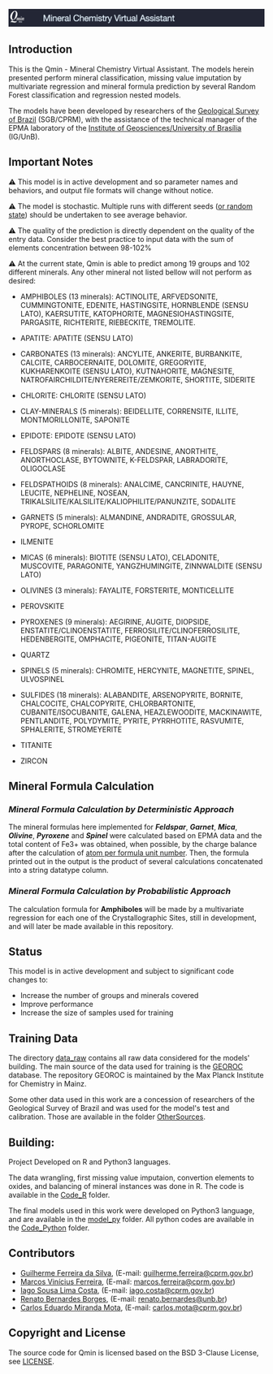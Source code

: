 ![jpeg](figures/QMIN_Logo_new.jpg)

## Introduction

This is the Qmin - Mineral Chemistry Virtual Assistant. The models herein
presented perform mineral classification, missing value imputation by multivariate
regression and mineral formula prediction by several Random Forest classification 
and regression nested models.

The models have been developed by researchers of the [Geological Survey of Brazil](https://www.cprm.gov.br/en/) (SGB/CPRM), with the assistance of
the technical manager of the EPMA laboratory of the [Institute of Geosciences/University of Brasília](http://www.igd.unb.br/) (IG/UnB).

## Important Notes

:warning: This model is in active development and so parameter names and
behaviors, and output file formats will change without notice.

:warning: The model is stochastic. Multiple runs with different seeds ([or random state](https://stackoverflow.com/questions/42191717/python-random-state-in-splitting-dataset))
should be undertaken to see average behavior.

:warning: The quality of the prediction is directly 
dependent on the quality of the entry data. Consider the best practice to input
data with the sum of elements concentration between 98-102%

:warning: At the current state, Qmin is able to predict among 19 groups and 102 different minerals.
Any other mineral not listed bellow will not perform as desired:

* AMPHIBOLES (13 minerals): ACTINOLITE, ARFVEDSONITE, CUMMINGTONITE, EDENITE,
HASTINGSITE, HORNBLENDE (SENSU LATO), KAERSUTITE, KATOPHORITE, MAGNESIOHASTINGSITE,
PARGASITE, RICHTERITE, RIEBECKITE, TREMOLITE.

* APATITE: APATITE (SENSU LATO)

* CARBONATES (13 minerals): ANCYLITE, ANKERITE, BURBANKITE, CALCITE, CARBOCERNAITE,
DOLOMITE, GREGORYITE, KUKHARENKOITE (SENSU LATO), KUTNAHORITE, MAGNESITE,
NATROFAIRCHILDITE/NYEREREITE/ZEMKORITE, SHORTITE, SIDERITE

* CHLORITE: CHLORITE (SENSU LATO)

* CLAY-MINERALS (5 minerals): BEIDELLITE, CORRENSITE, ILLITE, MONTMORILLONITE, SAPONITE

* EPIDOTE: EPIDOTE (SENSU LATO)

* FELDSPARS (8 minerals): ALBITE, ANDESINE, ANORTHITE, ANORTHOCLASE, BYTOWNITE, K-FELDSPAR,
LABRADORITE, OLIGOCLASE

* FELDSPATHOIDS (8 minerals): ANALCIME, CANCRINITE, HAUYNE, LEUCITE, NEPHELINE, NOSEAN, 
TRIKALSILITE/KALSILITE/KALIOPHILITE/PANUNZITE, SODALITE


* GARNETS (5 minerals): ALMANDINE, ANDRADITE, GROSSULAR, PYROPE, SCHORLOMITE

* ILMENITE

* MICAS (6 minerals): BIOTITE (SENSU LATO), CELADONITE, MUSCOVITE, PARAGONITE, YANGZHUMINGITE,
ZINNWALDITE (SENSU LATO)


* OLIVINES (3 minerals): FAYALITE, FORSTERITE, MONTICELLITE

* PEROVSKITE

* PYROXENES (9 minerals): AEGIRINE, AUGITE, DIOPSIDE, ENSTATITE/CLINOENSTATITE,
FERROSILITE/CLINOFERROSILITE, HEDENBERGITE, OMPHACITE, PIGEONITE, TITAN-AUGITE

* QUARTZ

* SPINELS (5 minerals): CHROMITE, HERCYNITE, MAGNETITE, SPINEL, ULVOSPINEL


* SULFIDES (18 minerals): ALABANDITE, ARSENOPYRITE, BORNITE, CHALCOCITE, CHALCOPYRITE,
CHLORBARTONITE, CUBANITE/ISOCUBANITE, GALENA, HEAZLEWOODITE, MACKINAWITE,
PENTLANDITE, POLYDYMITE, PYRITE, PYRRHOTITE, RASVUMITE, SPHALERITE, STROMEYERITE


* TITANITE

* ZIRCON

<p>

## Mineral Formula Calculation

### _Mineral Formula Calculation by Deterministic Approach_
The mineral formulas here implemented for _**Feldspar**_, _**Garnet**_, _**Mica**_, _**Olivine**_, _**Pyroxene**_ and _**Spinel**_ were calculated based on EPMA data and the total content of Fe3+ was obtained, when possible, by the charge balance after the calculation of [atom per formula unit number](https://www.researchgate.net/post/How_can_I_convert_wt_of_oxide_to_apfu_atom_per_formula_unit_like_table_1_in_attached_file_without_content_of_Li2O_and_H2O).
Then, the formula printed out in the output is the product of several calculations concatenated into a string datatype column.

### _Mineral Formula Calculation by Probabilistic Approach_
The calculation formula for **Amphiboles** will be made by a multivariate regression for each one of the Crystallographic Sites, still in development, and will later be made available in this repository.

## Status

This model is in active development and subject to significant code changes
to:

* Increase the number of groups and minerals covered
* Improve performance
* Increase the size of samples used for training

## Training Data

The directory [data_raw](./data_raw) contains all raw data considered for the models' building. 
The main source of the data used for training is the [GEOROC](http://georoc.mpch-mainz.gwdg.de/georoc/) database.
The repository GEOROC is maintained by the Max Planck Institute for Chemistry in Mainz.

Some other data used in this work are a concession of researchers of the Geological Survey of Brazil 
and was used for the model's test and calibration. Those are available in the folder [OtherSources](./data_raw/OtherSources).

## Building:

Project Developed on R and Python3 languages.<p>

The data wrangling, first missing value imputaion, convertion elements to oxides, and balancing
of mineral instances was done in R. The code is available in the [Code_R](./Code_R) folder.

The final models used in this work were developed on Python3 language, and are available in the [model_py](.Code_Python/dashboard/model_py/) folder.
All python codes are available in the [Code_Python](./Code_Python) folder.

## Contributors

* [Guilherme Ferreira da Silva](http://lattes.cnpq.br/3088062889595212), (E-mail: guilherme.ferreira@cprm.gov.br)
* [Marcos Vinícius Ferreira](http://lattes.cnpq.br/0664633989688055), (E-mail: marcos.ferreira@cprm.gov.br)
* [Iago Sousa Lima Costa](http://lattes.cnpq.br/9427131869731616), (E-mail: iago.costa@cprm.gov.br)
* [Renato Bernardes Borges](http://lattes.cnpq.br/6396868621473599), (E-mail: renato.bernardes@unb.br)
* [Carlos Eduardo Miranda Mota](http://lattes.cnpq.br/9373929014144622), (E-mail: carlos.mota@cprm.gov.br)

## Copyright and License

The source code for Qmin is licensed based on the BSD 3-Clause License, see [LICENSE](LICENSE).
